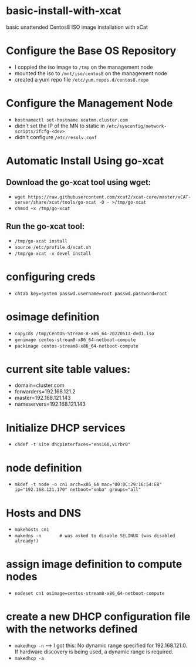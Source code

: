 # basic-install-with-xcat
basic unattended Centos8 ISO image installation with xCat

# Configure the Base OS Repository
- I coppied the iso image to `/tmp` on the management node
- mounted the iso to `/mnt/iso/centos8` on the management node
- created a yum repo file `/etc/yum.repos.d/centos8.repo`

# Configure the Management Node
- `hostnamectl set-hostname xcatmn.cluster.com`
- didn't set the IP of the MN to static in `/etc/sysconfig/network-scripts/ifcfg-<dev>`
- didn't configure `/etc/resolv.conf`

# Automatic Install Using go-xcat

## Download the go-xcat tool using wget:
- `wget https://raw.githubusercontent.com/xcat2/xcat-core/master/xCAT-server/share/xcat/tools/go-xcat -O - >/tmp/go-xcat`
- `chmod +x /tmp/go-xcat`

## Run the go-xcat tool:
- `/tmp/go-xcat install`
- `source /etc/profile.d/xcat.sh`
- `/tmp/go-xcat -x devel install`

# configuring creds
- `chtab key=system passwd.username=root passwd.password=root`

# osimage definition
- `copycds /tmp/CentOS-Stream-8-x86_64-20220513-dvd1.iso`
- `genimage centos-stream8-x86_64-netboot-compute`
- `packimage centos-stream8-x86_64-netboot-compute`

# current site table values:
- domain=cluster.com
- forwarders=192.168.121.2
- master=192.168.121.143
- nameservers=192.168.121.143

# Initialize DHCP services
- `chdef -t site dhcpinterfaces="ens160,virbr0"`

# node definition
- `mkdef -t node -o cn1 arch=x86_64 mac="00:0C:29:16:54:EB" ip="192.168.121.170" netboot="xnba" groups="all"`

# Hosts and DNS
- `makehosts cn1`
- `makedns -n		# was asked to disable SELINUX (was disabled already!)`

# assign image definition to compute nodes
- `nodeset cn1 osimage=centos-stream8-x86_64-netboot-compute`

# create a new DHCP configuration file with the networks defined
- `makedhcp -n`
--> I got this: No dynamic range specified for 192.168.121.0. If hardware discovery is being used, a dynamic range is required.
- `makedhcp -a`
